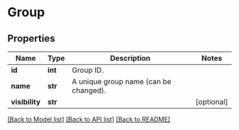 # Group

## Properties
Name | Type | Description | Notes
------------ | ------------- | ------------- | -------------
**id** | **int** | Group ID. | 
**name** | **str** | A unique group name (can be changed). | 
**visibility** | **str** |  | [optional] 

[[Back to Model list]](../README.md#documentation-for-models) [[Back to API list]](../README.md#documentation-for-api-endpoints) [[Back to README]](../README.md)



